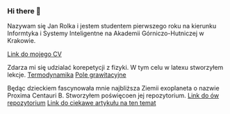 ### Hi there 👋

Nazywam się Jan Rolka i jestem studentem pierwszego roku na kierunku Informtyka i Systemy Inteligentne na Akademii Górniczo-Hutniczej w Krakowie.

[Link do mojego CV](https://janrolka.github.io/)

Zdarza mi się udzialać korepetycji z fizyki. W tym celu w latexu stworzyłem lekcje.
[Termodynamika](https://github.com/JanRolka/Termodynamika)
[Pole grawitacyjne]()

Będąc dzieckiem fascynowała mnie najbliższa Ziemii exoplaneta o nazwie Proxima Centauri B. Stworzyłem poświęcoen jej repozytorium.
[Link do ów repozytorium](https://github.com/JanRolka/Proxima-Centauri-B)
[Link do ciekawe artykułu na ten temat](https://astro.paperswithcode.com/paper/atmospheric-convection-plays-a-key-role-in)
